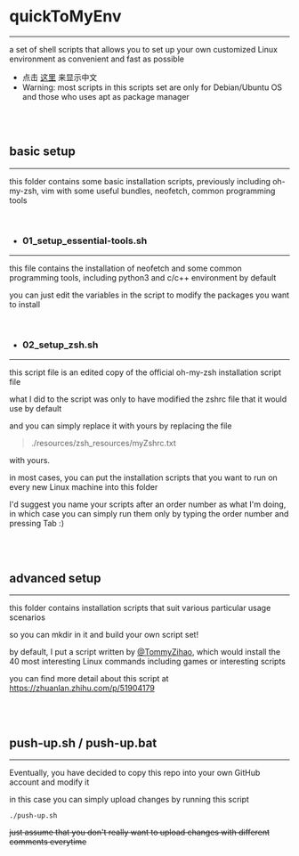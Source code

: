 # **quickToMyEnv**
------------------

a set of shell scripts that allows you to set up your own customized Linux environment as convenient and fast as possible
+ 点击 [这里](https://github.com/W-William/quickToMyEnv/blob/master/README.md) 来显示中文
+ Warning: most scripts in this scripts set are only for Debian/Ubuntu OS and those who uses apt as package manager

<br/>
<br/>

## **basic setup**
------------------

this folder contains some basic installation scripts, previously including oh-my-zsh, vim with some useful bundles, neofetch, common programming tools

<br/>

+ ### 01_setup_essential-tools.sh
---------------------------------

this file contains the installation of neofetch and some common programming tools, including python3 and c/c++ environment by default

you can just edit the variables in the script to modify the packages you want to install

<br/>

+ ### 02_setup_zsh.sh
---------------------

this script file is an edited copy of the official oh-my-zsh installation script file
	
what I did to the script was only to have modified the zshrc file that it would use by default

and you can simply replace it with yours by replacing the file 
>./resources/zsh_resources/myZshrc.txt

with yours.

in most cases, you can put the installation scripts that you want to run on every new Linux machine into this folder

I'd suggest you name your scripts after an order number as what I'm doing, in which case you can simply run them only by typing the order number and pressing Tab :)

<br/>
<br/>
	
## **advanced setup**
---------------------

this folder contains installation scripts that suit various particular usage scenarios

so you can mkdir in it and build your own script set!

by default, I put a script written by [@TommyZihao](https://www.zhihu.com/people/zhang-zi-hao-64-2), which would install the 40 most interesting Linux commands including games or interesting scripts

you can find more detail about this script at <https://zhuanlan.zhihu.com/p/51904179>

<br/>
<br/>

## **push-up.sh / push-up.bat**
-------------------------------

Eventually, you have decided to copy this repo into your own GitHub account and modify it

in this case you can simply upload changes by running this script

`./push-up.sh`

~~just assume that you don't really want to upload changes with different comments everytime~~
